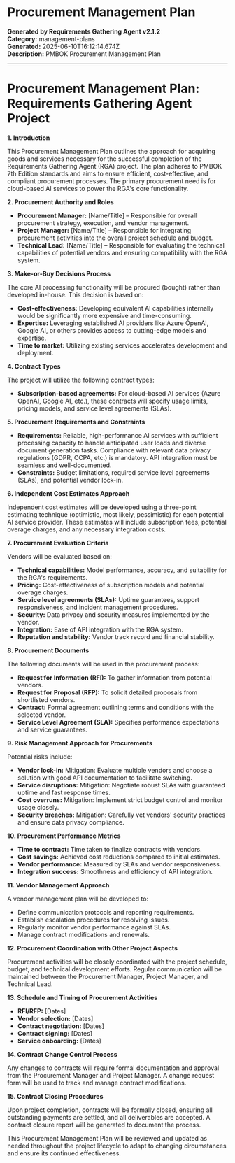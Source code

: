 # Procurement Management Plan

**Generated by Requirements Gathering Agent v2.1.2**  
**Category:** management-plans  
**Generated:** 2025-06-10T16:12:14.674Z  
**Description:** PMBOK Procurement Management Plan

---

# Procurement Management Plan: Requirements Gathering Agent Project

**1. Introduction**

This Procurement Management Plan outlines the approach for acquiring goods and services necessary for the successful completion of the Requirements Gathering Agent (RGA) project.  The plan adheres to PMBOK 7th Edition standards and aims to ensure efficient, cost-effective, and compliant procurement processes. The primary procurement need is for cloud-based AI services to power the RGA's core functionality.

**2. Procurement Authority and Roles**

* **Procurement Manager:** [Name/Title] – Responsible for overall procurement strategy, execution, and vendor management.
* **Project Manager:** [Name/Title] – Responsible for integrating procurement activities into the overall project schedule and budget.
* **Technical Lead:** [Name/Title] – Responsible for evaluating the technical capabilities of potential vendors and ensuring compatibility with the RGA system.

**3. Make-or-Buy Decisions Process**

The core AI processing functionality will be procured (bought) rather than developed in-house.  This decision is based on:

* **Cost-effectiveness:** Developing equivalent AI capabilities internally would be significantly more expensive and time-consuming.
* **Expertise:** Leveraging established AI providers like Azure OpenAI, Google AI, or others provides access to cutting-edge models and expertise.
* **Time to market:** Utilizing existing services accelerates development and deployment.

**4. Contract Types**

The project will utilize the following contract types:

* **Subscription-based agreements:** For cloud-based AI services (Azure OpenAI, Google AI, etc.),  these contracts will specify usage limits, pricing models, and service level agreements (SLAs).

**5. Procurement Requirements and Constraints**

* **Requirements:**  Reliable, high-performance AI services with sufficient processing capacity to handle anticipated user loads and diverse document generation tasks.  Compliance with relevant data privacy regulations (GDPR, CCPA, etc.) is mandatory.  API integration must be seamless and well-documented.
* **Constraints:** Budget limitations, required service level agreements (SLAs), and potential vendor lock-in.

**6. Independent Cost Estimates Approach**

Independent cost estimates will be developed using a three-point estimating technique (optimistic, most likely, pessimistic) for each potential AI service provider.  These estimates will include subscription fees, potential overage charges, and any necessary integration costs.

**7. Procurement Evaluation Criteria**

Vendors will be evaluated based on:

* **Technical capabilities:** Model performance, accuracy, and suitability for the RGA's requirements.
* **Pricing:** Cost-effectiveness of subscription models and potential overage charges.
* **Service level agreements (SLAs):** Uptime guarantees, support responsiveness, and incident management procedures.
* **Security:** Data privacy and security measures implemented by the vendor.
* **Integration:** Ease of API integration with the RGA system.
* **Reputation and stability:** Vendor track record and financial stability.

**8. Procurement Documents**

The following documents will be used in the procurement process:

* **Request for Information (RFI):** To gather information from potential vendors.
* **Request for Proposal (RFP):** To solicit detailed proposals from shortlisted vendors.
* **Contract:** Formal agreement outlining terms and conditions with the selected vendor.
* **Service Level Agreement (SLA):**  Specifies performance expectations and service guarantees.

**9. Risk Management Approach for Procurements**

Potential risks include:

* **Vendor lock-in:** Mitigation: Evaluate multiple vendors and choose a solution with good API documentation to facilitate switching.
* **Service disruptions:** Mitigation: Negotiate robust SLAs with guaranteed uptime and fast response times.
* **Cost overruns:** Mitigation: Implement strict budget control and monitor usage closely.
* **Security breaches:** Mitigation: Carefully vet vendors' security practices and ensure data privacy compliance.

**10. Procurement Performance Metrics**

* **Time to contract:** Time taken to finalize contracts with vendors.
* **Cost savings:** Achieved cost reductions compared to initial estimates.
* **Vendor performance:** Measured by SLAs and vendor responsiveness.
* **Integration success:** Smoothness and efficiency of API integration.

**11. Vendor Management Approach**

A vendor management plan will be developed to:

* Define communication protocols and reporting requirements.
* Establish escalation procedures for resolving issues.
* Regularly monitor vendor performance against SLAs.
* Manage contract modifications and renewals.

**12. Procurement Coordination with Other Project Aspects**

Procurement activities will be closely coordinated with the project schedule, budget, and technical development efforts.  Regular communication will be maintained between the Procurement Manager, Project Manager, and Technical Lead.

**13. Schedule and Timing of Procurement Activities**

* **RFI/RFP:** [Dates]
* **Vendor selection:** [Dates]
* **Contract negotiation:** [Dates]
* **Contract signing:** [Dates]
* **Service onboarding:** [Dates]

**14. Contract Change Control Process**

Any changes to contracts will require formal documentation and approval from the Procurement Manager and Project Manager.  A change request form will be used to track and manage contract modifications.

**15. Contract Closing Procedures**

Upon project completion, contracts will be formally closed, ensuring all outstanding payments are settled, and all deliverables are accepted.  A contract closure report will be generated to document the process.


This Procurement Management Plan will be reviewed and updated as needed throughout the project lifecycle to adapt to changing circumstances and ensure its continued effectiveness.
